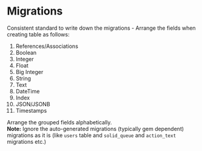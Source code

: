 # Migrations

Consistent standard to write down the migrations - Arrange the fields when creating table as follows:

1. References/Associations
2. Boolean
3. Integer
4. Float
5. Big Integer
6. String
7. Text
8. DateTime
9. Index
10. JSON/JSONB
11. Timestamps

Arrange the grouped fields alphabetically.
<br />
**Note:** Ignore the auto-generated migrations (typically gem dependent) migrations as it is (like `users` table and `solid_queue` and `action_text` migrations etc.)

